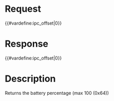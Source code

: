 # Request

{{#vardefine:ipc_offset\|0}}

# Response

{{#vardefine:ipc_offset\|0}}

# Description

Returns the battery percentage (max 100 (0x64))